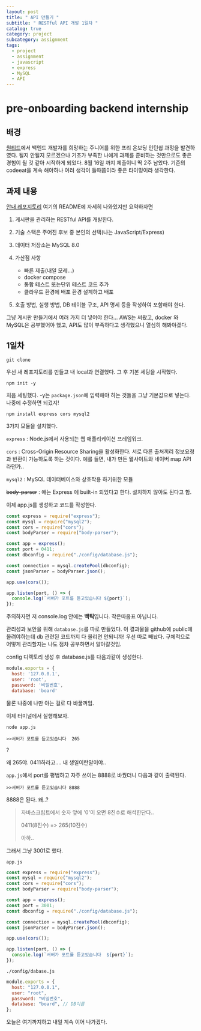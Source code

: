 ```yaml
---
layout: post
title: " API 만들기 "
subtitle: " RESTful API 개발 1일차 "
catalog: true
category: project
subcategory: assignment
tags:
  - project
  - assignment
  - javascript
  - express
  - MySQL
  - API
---
```


# pre-onboarding backend internship

## 배경

[원티드](https://www.wanted.co.kr/events/pre_ob_be_6?utm_source=google&utm_medium=da&utm_campaign=kr_career_edu_web_da_view_be&gclid=EAIaIQobChMIuOGtuPG8gAMVwxEqCh2JZg9OEAEYASAAEgIXTvD_BwE)에서 백엔드 개발자를 희망하는 주니어를 위한 프리 온보딩 인턴쉽 과정을 발견하였다. 될지 안될지 모르겠으나 기초가 부족한 나에게 과제를 준비하는 것만으로도 좋은 경험이 될 것 같아 시작하게 되었다. 8월 16일 까지 제출이니 딱 2주 남았다. 기존의 codeeat을 계속 해야하나 여러 생각이 들때쯤이라 좋은 타이밍이라 생각한다.

## 과제 내용

[안내 레포지토리](https://github.com/lordmyshepherd-edu/wanted-pre-onboardung-backend-selection-assignment) 여기의 README에 자세히 나와있지만 요약하자면

1. 게시판을 관리하는 RESTful API를 개발한다.
2. 기술 스택은 주어진 후보 중 본인의 선택(나는 JavaScript/Express)
3. 데이터 저장소는 MySQL 8.0
4. 가산점 사항

   - 빠른 제출(내일 모레...)
   - docker compose
   - 통합 테스트 또는단위 테스트 코드 추가
   - 클라우드 환경에 배포 환경 설계하고 배포

5. 호출 방법, 실행 방법, DB 테이블 구조, API 명세 등을 작성하여 포함해야 한다.

그냥 게시판 만들기에서 여러 가지 더 넣어야 한다... AWS는 써봤고, docker 와 MySQL은 공부했어야 했고, API도 많이 부족하다고 생각했으니 열심히 해봐야겠다.

## 1일차

`git clone`

우선 새 레포지토리를 만들고 내 local과 연결했다. 그 후 기본 세팅을 시작했다.

`npm init -y`

처음 세팅했다. -y는 `package.json`에 입력해야 하는 것들을 그냥 기본값으로 넣는다. 나중에 수정하면 되겄지!

`npm install express cors mysql2`

3가지 모듈을 설치했다.

`express` : Node.js에서 사용되는 웹 애플리케이션 프레임워크.

`cors` : Cross-Origin Resource Sharing을 활성화한다. 서로 다른 출처끼리 정보요청과 반환이 가능하도록 하는 것이다. 예를 들면, 내가 만든 웹사이트와 네이버 map API라던가..

`mysql2` : MySQL 데이터베이스와 상호작용 하기위한 모듈

~~body-parser~~ : 애는 Express 에 built-in 되있다고 한다. 설치하지 않아도 된다고 함.

이제 app.js를 생성하고 코드를 작성한다.

```javascript
const express = require("express");
const mysql = require("mysql2");
const cors = require("cors");
const bodyParser = require("body-parser");

const app = express();
const port = 0411;
const dbconfig = require("./config/database.js");

const connection = mysql.createPool(dbconfig);
const jsonParser = bodyParser.json();

app.use(cors());

app.listen(port, () => {
  console.log(`서버가 포트를 듣고있습니다 ${port}`);
});
```

주의하자면 저 console.log 안에는 **백틱**입니다. 작은따옴표 아닙니다.

관리성과 보안을 위해 `database.js`를 따로 만들었다. 이 결과물을 github에 public에 올려야하는데 db 관련된 코드까지 다 올리면 안되니까! 우선 따로 빼놨다. 구체적으로 어떻게 관리할지는 나도 점차 공부하면서 알아갈것임.

config 디렉토리 생성 후 database.js를 다음과같이 생성한다.

```javascript
module.exports = {
  host: '127.0.0.1',
  user: 'root',
  password: '비밀번호',
  database: 'board'
```

물론 나중에 나만 아는 걸로 다 바꿀꺼임.

이제 터미널에서 실행해보자.

`node app.js`

`>>서버가 포트를 듣고있습니다  265`

?

왜 265야. 0411하라고.... 내 생일이란말이야..

`app.js`에서 port를 평범하고 자주 쓰이는 8888로 바꿨더니 다음과 같이 출력된다.

`>>서버가 포트를 듣고있습니다 8888`

8888은 된다. 왜..?

> 자바스크립트에서 숫자 앞에 '0'이 오면 8진수로 해석한단다..
>
> 0411(8진수) => 265(10진수)
>
> 아하..

그래서 그냥 3001로 했다.

`app.js`

```javascript
const express = require("express");
const mysql = require("mysql2");
const cors = require("cors");
const bodyParser = require("body-parser");

const app = express();
const port = 3001;
const dbconfig = require("./config/database.js");

const connection = mysql.createPool(dbconfig);
const jsonParser = bodyParser.json();

app.use(cors());

app.listen(port, () => {
  console.log(`서버가 포트를 듣고있습니다  ${port}`);
});
```

`./config/dabase.js`

```javascript
module.exports = {
  host: "127.0.0.1",
  user: "root",
  password: "비밀번호",
  database: "board", // DB이름
};
```

오늘은 여기까지하고 내일 계속 이어 나가겠다.
